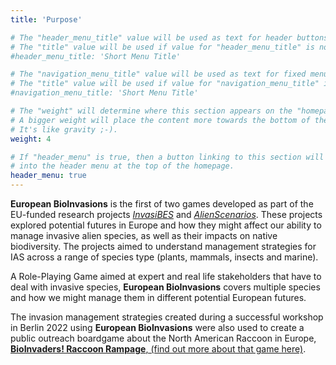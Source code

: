 ```yaml
---
title: 'Purpose'

# The "header_menu_title" value will be used as text for header buttons.
# The "title" value will be used if value for "header_menu_title" is not provided.
#header_menu_title: 'Short Menu Title'

# The "navigation_menu_title" value will be used as text for fixed menu items.
# The "title" value will be used if value for "navigation_menu_title" is not provided.
#navigation_menu_title: 'Short Menu Title'

# The "weight" will determine where this section appears on the "homepage".
# A bigger weight will place the content more towards the bottom of the page.
# It's like gravity ;-).
weight: 4

# If "header_menu" is true, then a button linking to this section will be placed
# into the header menu at the top of the homepage.
header_menu: true
---
```



**European BioInvasions** is the first of two games developed as part of the EU-funded research projects [*InvasiBES*](https://doi.org/10.3897/neobiota.50.35466) and [*AlienScenarios*](https://alien-scenarios.org). These projects explored potential futures in Europe and how they might affect our ability to manage invasive alien species, as well as their impacts on native biodiversity. The projects aimed to understand management strategies for IAS across a range of species type (plants, mammals, insects and marine).


A Role-Playing Game aimed at expert and real life stakeholders that have to deal with invasive species, **European BioInvasions** covers multiple species and how we might manage them in different potential European futures. 

The invasion management strategies created during a successful workshop in Berlin 2022 using **European BioInvasions** were also used to create a public outreach boardgame about the North American Raccoon in Europe, [**BioInvaders! Raccoon Rampage**, (find out more about that game here)](http://paidia.design/).

